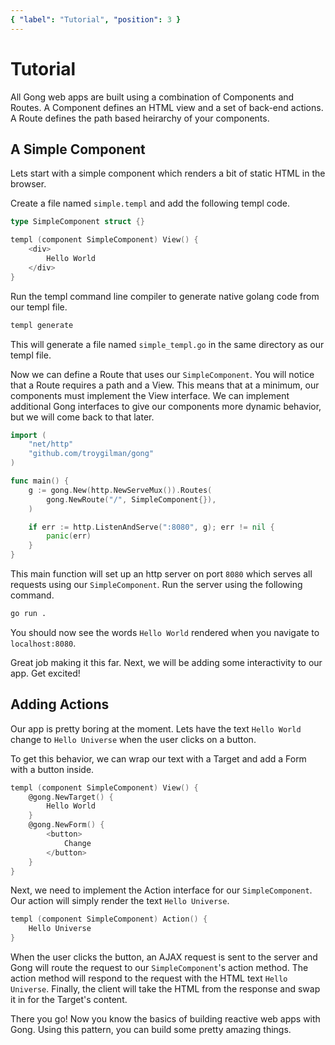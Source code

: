 ```yaml
---
{ "label": "Tutorial", "position": 3 }
---
```


# Tutorial

All Gong web apps are built using a combination of Components and Routes. A Component defines an HTML view and a set of back-end actions. A Route defines the path based heirarchy of your components.

## A Simple Component

Lets start with a simple component which renders a bit of static HTML in the browser.

Create a file named `simple.templ` and add the following templ code.

```go
type SimpleComponent struct {}

templ (component SimpleComponent) View() {
	<div>
		Hello World
	</div>
}
```

Run the templ command line compiler to generate native golang code from our templ file.

```bash
templ generate
```

This will generate a file named `simple_templ.go` in the same directory as our templ file.

Now we can define a Route that uses our `SimpleComponent`. You will notice that a Route requires a path and a View. This means that at a minimum, our components must implement the View interface. We can implement additional Gong interfaces to give our components more dynamic behavior, but we will come back to that later.

```go
import (
	"net/http"
	"github.com/troygilman/gong"
)

func main() {
	g := gong.New(http.NewServeMux()).Routes(
		gong.NewRoute("/", SimpleComponent{}),
	)

	if err := http.ListenAndServe(":8080", g); err != nil {
		panic(err)
	}
}
```

This main function will set up an http server on port `8080` which serves all requests using our `SimpleComponent`. Run the server using the following command.

```bash
go run .
```

You should now see the words `Hello World` rendered when you navigate to `localhost:8080`.

Great job making it this far. Next, we will be adding some interactivity to our app. Get excited!

## Adding Actions

Our app is pretty boring at the moment. Lets have the text `Hello World` change to `Hello Universe` when the user clicks on a button.

To get this behavior, we can wrap our text with a Target and add a Form with a button inside.

```go
templ (component SimpleComponent) View() {
	@gong.NewTarget() {
		Hello World
	}
	@gong.NewForm() {
		<button>
			Change
		</button>
	}
}
```

Next, we need to implement the Action interface for our `SimpleComponent`. Our action will simply render the text `Hello Universe`.

```go
templ (component SimpleComponent) Action() {
	Hello Universe
}
```

When the user clicks the button, an AJAX request is sent to the server and Gong will route the request to our `SimpleComponent`'s action method. The action method will respond to the request with the HTML text `Hello Universe`. Finally, the client will take the HTML from the response and swap it in for the Target's content.

There you go! Now you know the basics of building reactive web apps with Gong. Using this pattern, you can build some pretty amazing things.
